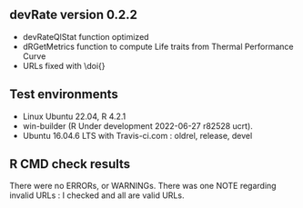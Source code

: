 ## devRate version 0.2.2
* devRateQlStat function optimized
* dRGetMetrics function to compute Life traits from Thermal Performance Curve
* URLs fixed with \doi{}

## Test environments
* Linux Ubuntu 22.04, R 4.2.1
* win-builder (R Under development 2022-06-27 r82528 ucrt).
* Ubuntu 16.04.6 LTS with Travis-ci.com : oldrel, release, devel

## R CMD check results
There were no ERRORs, or WARNINGs. 
There was one NOTE regarding invalid URLs : I checked and all are valid URLs.

